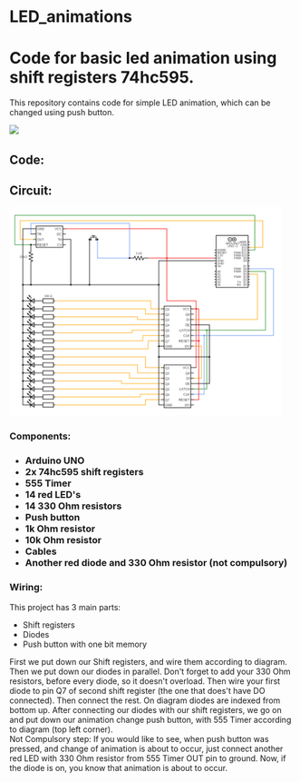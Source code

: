 
# LED_animations
  <h1>Code for basic led animation using shift registers 74hc595.</h1>

  <p>This repository contains code for simple LED animation, which can be changed using push button.</p>
  <img src="https://user-images.githubusercontent.com/59472129/112056503-5f77c600-8b58-11eb-8b6d-079e080e2b79.gif">
  <h2>Code:</h2>

  <h2>Circuit:</h2>
  <img src="https://github.com/TedRomato/LED_animations/blob/master/circuit.png" width="480px">
  <h3>Components:<h3>
  <p>
    <ul>
      <li>Arduino UNO</li>
      <li>2x 74hc595 shift registers</li>
      <li>555 Timer</li>
      <li>14 red LED's</li>
      <li>14 330 Ohm resistors</li>
      <li>Push button</li>
      <li>1k Ohm resistor</li>
      <li>10k Ohm resistor</li>
      <li>Cables</li>
      <li>Another red diode and 330 Ohm resistor (not compulsory)</li>
    </ul>
  </p>
  <h3>Wiring:</h3>
  <p>This project has 3 main parts:</p>
  <ul>
    <li>Shift registers</li>
    <li>Diodes</li>
    <li>Push button with one bit memory</li>
  </ul>
  <p>First we put down our Shift registers, and wire them according to diagram. Then we put down our diodes in parallel. Don't forget to add your 330 Ohm resistors, before every diode, so it doesn't overload. Then wire your first diode to pin Q7 of second shift register (the one that does't have DO connected). Then connect the rest. On diagram diodes are indexed from bottom up. After connecting our diodes with our shift registers, we go on and put down our animation change push button, with 555 Timer according to diagram (top left corner). <br> Not Compulsory step: If you would like to see, when push button was pressed, and change of animation is about to occur, just connect another red LED with 330 Ohm resistor from 555 Timer OUT pin to ground. Now, if the diode is on, you know that animation is about to occur.</p>
  






